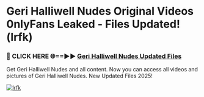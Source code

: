 # Geri Halliwell Nudes Original Videos 0nlyFans Leaked - Files Updated! (lrfk)

<h3>🔴 CLICK HERE 🌐==►► <a href="https://tinyurl.com/y5r63du9" rel="nofollow">Geri Halliwell Nudes Updated Files</a></h3>

Get Geri Halliwell Nudes and all content. Now you can access all videos and pictures of Geri Halliwell Nudes. New Updated Files 2025!

[![lrfk](https://i.imgur.com/UVo9nyh.gif)](https://tinyurl.com/y5r63du9)